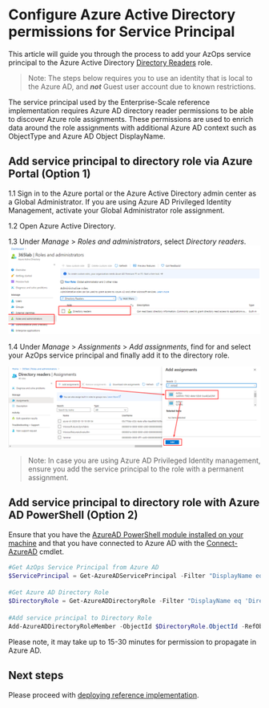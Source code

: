 # Configure Azure Active Directory permissions for Service Principal

This article will guide you through the process to add your AzOps service principal to the  Azure Active Directory [Directory Readers](https://docs.microsoft.com/en-us/azure/active-directory/users-groups-roles/directory-assign-admin-roles) role.

> Note: The steps below requires you to use an identity that is local to the Azure AD, and **_not_** Guest user account due to known restrictions.

The service principal used by the Enterprise-Scale reference implementation requires Azure AD directory reader permissions to be able to discover Azure role assignments. These permissions are used to enrich data around the role assignments with additional Azure AD context such as ObjectType and Azure AD Object DisplayName.

## Add service principal to directory role via Azure Portal (Option 1)

1.1 Sign in to the Azure portal or the Azure Active Directory admin center as a Global Administrator. If you are using Azure AD Privileged Identity Management, activate your Global Administrator role assignment.

1.2 Open Azure Active Directory.

1.3 Under _Manage_ > _Roles and administrators_, select _Directory readers_.
![alt](./media/aad-rolesandadministrators.png)

1.4 Under _Manage_ > _Assignments_ > _Add assignments_, find for and select your AzOps service principal and finally add it to the directory role.

![alt](./media/directory-reader.png)

> Note: In case you are using Azure AD Privileged Identity management, ensure you add the service principal to the role with a permanent assignment.

## Add service principal to directory role with Azure AD PowerShell (Option 2)

Ensure that you have the [AzureAD PowerShell module installed on your machine](https://docs.microsoft.com/en-us/powershell/module/azuread/?view=azureadps-2.0) and that you have connected to Azure AD with the [Connect-AzureAD](https://docs.microsoft.com/en-us/powershell/module/azuread/connect-azuread?view=azureadps-2.0) cmdlet.


````powershell
#Get AzOps Service Principal from Azure AD
$ServicePrincipal = Get-AzureADServicePrincipal -Filter "DisplayName eq '<Replace-Me>'"

#Get Azure AD Directory Role
$DirectoryRole = Get-AzureADDirectoryRole -Filter "DisplayName eq 'Directory Readers'"

#Add service principal to Directory Role
Add-AzureADDirectoryRoleMember -ObjectId $DirectoryRole.ObjectId -RefObjectId $ServicePrincipal.ObjectId
````

Please note, it may take up to 15-30 minutes for permission to propagate in Azure AD.

## Next steps

Please proceed with [deploying reference implementation](./EnterpriseScale-Deploy-reference-implentations.md).
